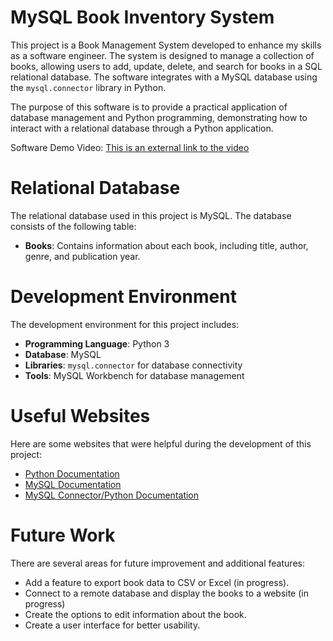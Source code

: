 # MySQL Book Inventory System

This project is a Book Management System developed to enhance my skills as a software engineer. The system is designed to manage a collection of books, allowing users to add, update, delete, and search for books in a SQL relational database. The software integrates with a MySQL database using the `mysql.connector` library in Python.

The purpose of this software is to provide a practical application of database management and Python programming, demonstrating how to interact with a relational database through a Python application.

Software Demo Video: [This is an external link to the video](https://youtu.be/__Go6l9qPzU)

# Relational Database

The relational database used in this project is MySQL. The database consists of the following table:

- **Books**: Contains information about each book, including title, author, genre, and publication year.

# Development Environment

The development environment for this project includes:

- **Programming Language**: Python 3
- **Database**: MySQL
- **Libraries**: `mysql.connector` for database connectivity
- **Tools**: MySQL Workbench for database management

# Useful Websites

Here are some websites that were helpful during the development of this project:

- [Python Documentation](https://docs.python.org/3/)
- [MySQL Documentation](https://dev.mysql.com/doc/)
- [MySQL Connector/Python Documentation](https://www.w3schools.com/python/python_mysql_getstarted.asp)

# Future Work

There are several areas for future improvement and additional features:

- Add a feature to export book data to CSV or Excel (in progress).
- Connect to a remote database and display the books to a website (in progress)
- Create the options to edit information about the book.
- Create a user interface for better usability.